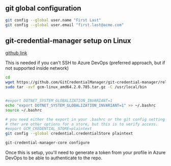 
## git global configuration
```sh
git config --global user.name "First Last"
git config --global user.email "first.last@acme.com"
```

## git-credential-manager setup on Linux
[github link](https://github.com/GitCredentialManager/git-credential-manager)

This is needed if you can't SSH to Azure DevOps (preferred approach, but if not supported inside network)

```sh
cd
wget https://github.com/GitCredentialManager/git-credential-manager/releases/download/v2.0.785/gcm-linux_amd64.2.0.785.tar.gz
sudo tar -xvf gcm-linux_amd64.2.0.785.tar.gz -C /usr/local/bin


#export DOTNET_SYSTEM_GLOBALIZATION_INVARIANT=1
echo "export DOTNET_SYSTEM_GLOBALIZATION_INVARIANT=1" >> ~/.bashrc
source ~/.bashrc

# you need either the export in your .bashrc or the git config setting (but not both).
# ther are other options for a store, but this is to verify access.
#export GCM_CREDENTIAL_STORE=plaintext
git config --global credential.credentialStore plaintext

git-credential-manager-core configure
```
Once this is setup, you'll need to generate a token from your profile in Azure DevOps
to be able to authenticate to the repo.

<br />